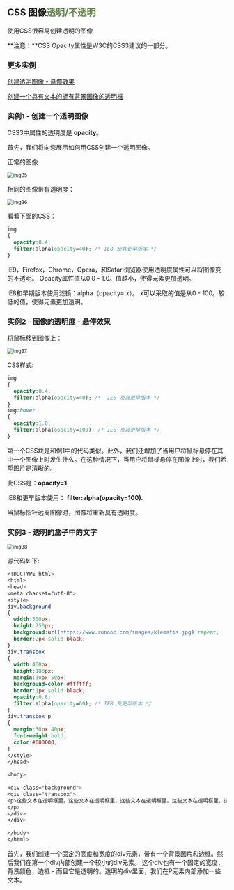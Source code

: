 ## CSS 图像<span style="color:#64854c">透明/不透明</span>

使用CSS很容易创建透明的图像

**注意：**CSS Opacity属性是W3C的CSS3建议的一部分。

### 更多实例

[创建透明图像 - 悬停效果](https://www.runoob.com/try/try.php?filename=trycss_image_transparency)

[创建一个具有文本的拥有背景图像的透明框](https://www.runoob.com/try/try.php?filename=trycss_transparency)

### 实例1 - 创建一个透明图像

CSS3中属性的透明度是 **opacity**。

首先，我们将向您展示如何用CSS创建一个透明图像。

正常的图像

<img src="D:\Programs\Typora\img\img35.png" alt="img35" style="zoom:80%;" />

相同的图像带有透明度：

<img src="D:\Programs\Typora\img\img36.png" alt="img36" style="zoom:80%;" />

看看下面的CSS：

```css
img
{
  opacity:0.4;
  filter:alpha(opacity=40); /* IE8 及其更早版本 */
}
```

IE9，Firefox，Chrome，Opera，和Safari浏览器使用透明度属性可以将图像变的不透明。 Opacity属性值从0.0 - 1.0。值越小，使得元素更加透明。

IE8和早期版本使用滤镜：alpha（opacity= x）。 x可以采取的值是从0 - 100。较低的值，使得元素更加透明。

### 实例2 - 图像的透明度 - 悬停效果

将鼠标移到图像上：

<img src="D:\Programs\Typora\img\img37-16580376899094.png" alt="img37" style="zoom:80%;" />

CSS样式:

```css
img
{
  opacity:0.4;
  filter:alpha(opacity=40); /*  IE8 及其更早版本 */
}
img:hover
{
  opacity:1.0;
  filter:alpha(opacity=100); /* IE8 及其更早版本 */
}
```

第一个CSS块是和例1中的代码类似。此外，我们还增加了当用户将鼠标悬停在其中一个图像上时发生什么。在这种情况下，当用户将鼠标悬停在图像上时，我们希望图片是清晰的。

此CSS是：**opacity=1**.

IE8和更早版本使用： **filter:alpha(opacity=100)**.

当鼠标指针远离图像时，图像将重新具有透明度。

### 实例3 - 透明的盒子中的文字

<img src="D:\Programs\Typora\img\img38.png" alt="img38" style="zoom:80%;" />

源代码如下:

```css
<!DOCTYPE html>
<html>
<head>
<meta charset="utf-8">
<style>
div.background
{
  width:500px;
  height:250px;
  background:url(https://www.runoob.com/images/klematis.jpg) repeat;
  border:2px solid black;
}
div.transbox
{
  width:400px;
  height:180px;
  margin:30px 50px;
  background-color:#ffffff;
  border:1px solid black;
  opacity:0.6;
  filter:alpha(opacity=60); /* IE8 及更早版本 */
}
div.transbox p
{
  margin:30px 40px;
  font-weight:bold;
  color:#000000;
}
</style>
</head>
 
<body>
 
<div class="background">
<div class="transbox">
<p>这些文本在透明框里。这些文本在透明框里。这些文本在透明框里。这些文本在透明框里。这些文本在透明框里。这些文本在透明框里。这些文本在透明框里。这些文本在透明框里。这些文本在透明框里。这些文本在透明框里。这些文本在透明框里。这些文本在透明框里。这些文本在透明框里。
</p>
</div>
</div>
 
</body>
</html>
```

首先，我们创建一个固定的高度和宽度的div元素，带有一个背景图片和边框。然后我们在第一个div内部创建一个较小的div元素。 这个div也有一个固定的宽度，背景颜色，边框 - 而且它是透明的。透明的div里面，我们在P元素内部添加一些文本。

